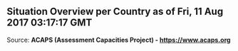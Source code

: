 ## Situation Overview per Country as of Fri, 11 Aug 2017 03:17:17 GMT

Source: **ACAPS (Assessment Capacities Project) - https://www.acaps.org**